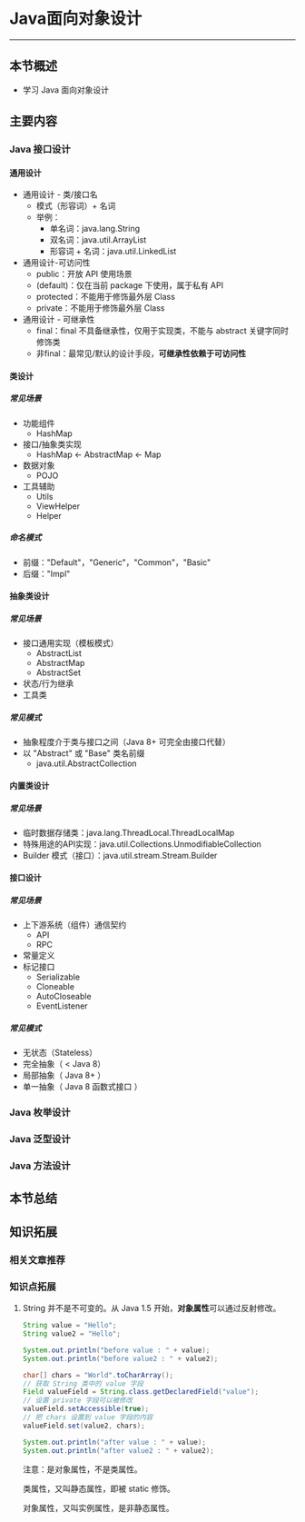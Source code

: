 # Java面向对象设计

------

## 本节概述

- 学习 Java 面向对象设计

## 主要内容

### Java 接口设计

#### 通用设计

- 通用设计 - 类/接口名
    - 模式（形容词）+ 名词
    - 举例：
        - 单名词：java.lang.String
        - 双名词：java.util.ArrayList
        - 形容词 + 名词：java.util.LinkedList
- 通用设计-可访问性
    - public：开放 API 使用场景
    - (default)：仅在当前 package 下使用，属于私有 API
    - protected：不能用于修饰最外层 Class
    - private：不能用于修饰最外层 Class
- 通用设计 - 可继承性
    - final：final 不具备继承性，仅用于实现类，不能与 abstract 关键字同时修饰类
    - 非final：最常见/默认的设计手段，**可继承性依赖于可访问性**



#### 类设计

##### 常见场景

- 功能组件
    - HashMap
- 接口/抽象类实现
    - HashMap <- AbstractMap <- Map
- 数据对象
    - POJO
- 工具辅助
    - Utils
    - ViewHelper
    - Helper

##### 命名模式

- 前缀："Default"，"Generic"，"Common"，"Basic"
- 后缀："Impl"



#### 抽象类设计

##### 常见场景

- 接口通用实现（模板模式）
    - AbstractList
    - AbstractMap
    - AbstractSet
- 状态/行为继承
- 工具类

##### 常见模式

- 抽象程度介于类与接口之间（Java 8+ 可完全由接口代替）
- 以 "Abstract" 或 "Base" 类名前缀
    - java.util.AbstractCollection



#### 内置类设计

##### 常见场景

- 临时数据存储类：java.lang.ThreadLocal.ThreadLocalMap
- 特殊用途的API实现：java.util.Collections.UnmodifiableCollection
- Builder 模式（接口）：java.util.stream.Stream.Builder



#### 接口设计

##### 常见场景

- 上下游系统（组件）通信契约
    - API
    - RPC
- 常量定义
- 标记接口
    - Serializable
    - Cloneable
    - AutoCloseable
    - EventListener

##### 常见模式

- 无状态（Stateless）
- 完全抽象（ < Java 8）
- 局部抽象（ Java 8+ ）
- 单一抽象（ Java 8 函数式接口 ）



### Java 枚举设计





### Java 泛型设计





### Java 方法设计







## 本节总结





## 知识拓展

### 相关文章推荐

### 知识点拓展

1. String 并不是不可变的。从 Java 1.5 开始，**对象属性**可以通过反射修改。

    ```java
    String value = "Hello";
    String value2 = "Hello";
    
    System.out.println("before value : " + value);
    System.out.println("before value2 : " + value2);
    
    char[] chars = "World".toCharArray();
    // 获取 String 类中的 value 字段
    Field valueField = String.class.getDeclaredField("value");
    // 设置 private 字段可以被修改
    valueField.setAccessible(true);
    // 把 chars 设置到 value 字段的内容
    valueField.set(value2, chars);
    
    System.out.println("after value : " + value);
    System.out.println("after value2 : " + value2);
    ```

    注意：是对象属性，不是类属性。

    类属性，又叫静态属性，即被 static 修饰。

    对象属性，又叫实例属性，是非静态属性。